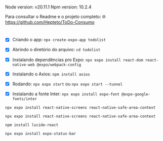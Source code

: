 #
Node version: v20.11.1
Npm version: 10.2.4

Para consultar o Readme e o projeto completo:
:globe_with_meridians: https://github.com/Hepteto/ToDo-Consumo

#
- [x] Criando o app: `npx create-expo-app todolist`
- [x] Abrindo o diretório do arquivo: `cd todolist`
- [x] Instalando dependências pro Expo: `npx expo install react-dom react-native-web @expo/webpack-config`
- [x] Instalando o Axios: `npm install axios`
- [x] Rodando: `npx expo start` ou `npx expo start --tunnel`

- [x] Instalando a fonte Inter: `npx expo install expo-font @expo-google-fonts/inter`

`npx expo install react-native-screens react-native-safe-area-context`

`npx expo install react-native-screens react-native-safe-area-context`

`npm install lucide-react`

`npx expo install expo-status-bar`

